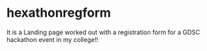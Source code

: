 # hexathonregform
It is a Landing page worked out with a registration form for a GDSC hackathon event in my college!!
